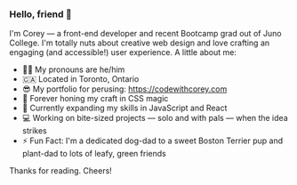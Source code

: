 ### Hello, friend 👋

I'm Corey — a front-end developer and recent Bootcamp grad out of Juno College. I'm totally nuts about creative web design and love crafting an engaging (and accessible!) user experience. A little about me:

- 🙋‍♂️ My pronouns are he/him
- 🇨🇦 Located in Toronto, Ontario
- 😎 My portfolio for perusing: https://codewithcorey.com
- 🎨 Forever honing my craft in CSS magic
- 🌱 Currently expanding my skills in JavaScript and React
- 💻 Working on bite-sized projects — solo and with pals — when the idea strikes
- ⚡️ Fun Fact: I'm a dedicated dog-dad to a sweet Boston Terrier pup and plant-dad to lots of leafy, green friends

Thanks for reading. Cheers!
